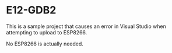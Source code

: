 # E12-GDB2

This is a sample project that causes an error in Visual Studio when attempting to upload to ESP8266.

No ESP8266 is actually needed.
